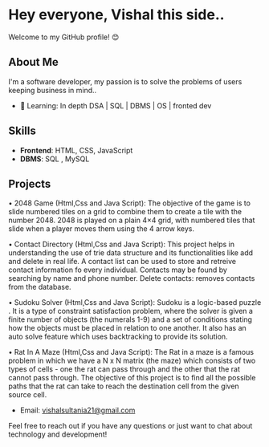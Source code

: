 # Hey everyone, Vishal this side..
Welcome to my GitHub profile! 😊

## About Me

I'm a software developer, my passion is to solve the problems of users keeping business in mind..
- 🚀 Learning: In depth DSA | SQL | DBMS | OS | fronted dev

## Skills

- **Frontend**: HTML, CSS, JavaScript
- **DBMS**: SQL , MySQL

## Projects

• 2048 Game (Html,Css and Java Script):
The objective of the game is to slide numbered tiles on a grid to combine them to create a tile with the number 2048.
2048 is played on a plain 4×4 grid, with numbered tiles that slide when a player moves them using the 4 arrow keys.

• Contact Directory (Html,Css and Java Script):
This project helps in understanding the use of trie data structure and its functionalities like add and delete in real life.
A contact list can be used to store and retreive contact information fo every individual. Contacts may be found by
searching by name and phone number. Delete contacts: removes contacts from the database.

• Sudoku Solver (Html,Css and Java Script):
Sudoku is a logic-based puzzle .
It is a type of constraint satisfaction problem, where the solver is given a finite number of objects (the numerals 1-9) and a
set of conditions stating how the objects must be placed in relation to one another.
It also has an auto solve feature which uses backtracking to provide its solution.

• Rat In A Maze (Html,Css and Java Script):
The Rat in a maze is a famous problem in which we have a N x N matrix (the maze) which consists of two types of cells -
one the rat can pass through and the other that the rat cannot pass through.
The objective of this project is to find all the possible paths that the rat can take to reach the destination cell from the
given source cell.

- Email: vishalsultania21@gmail.com

Feel free to reach out if you have any questions or just want to chat about technology and development!
